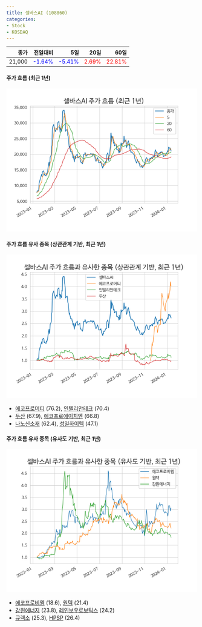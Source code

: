 ```yaml
---
title: 셀바스AI (108860)
categories:
- Stock
- KOSDAQ
---
```


|종가|전일대비|5일|20일|60일|
|---:|-------:|--:|---:|---:|
|21,000|<span style="color: blue">-1.64%</span>|<span style="color: blue">-5.41%</span>|<span style="color: red">2.69%</span>|<span style="color: red">22.81%</span>|

<!-- more -->

#### 주가 흐름 (최근 1년)
![108860](/assets/images/stock/108860.png)


#### 주가 흐름 유사 종목 (상관관계 기반, 최근 1년)
![108860](/assets/images/stock/108860_corr.png)
- [에코프로머티](/450080/) (76.2), [인텔리안테크](/189300/) (70.4)
- [두산](/000150/) (67.9), [에코프로에이치엔](/383310/) (66.8)
- [나노신소재](/121600/) (62.4), [성일하이텍](/365340/) (47.1)


#### 주가 흐름 유사 종목 (유사도 기반, 최근 1년)
![108860](/assets/images/stock/108860_sim.png)
- [에코프로비엠](/247540/) (18.6), [원텍](/336570/) (21.4)
- [강원에너지](/114190/) (23.8), [레인보우로보틱스](/277810/) (24.2)
- [큐렉소](/060280/) (25.3), [HPSP](/403870/) (26.4)